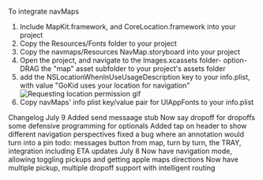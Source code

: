 To integrate navMaps
1) Include MapKit.framework, and CoreLocation.framework into your project
2) Copy the Resources/Fonts folder to your project
3) Copy the navmaps/Resources NavMap.storyboard into your project
4) Open the project, and navigate to the Images.xcassets folder- option-DRAG the "map" asset subfolder to your project's assets folder
5) add the NSLocationWhenInUseUsageDescription key to your info.plist, with value "GoKid uses your location for navigation"
![Requesting location permission gif](http://i.imgur.com/lTThTzk.gif)
6) Copy navMaps' info plist key/value pair for UIAppFonts to your info.plist

Changelog
July 9
Added send messaage stub
Now say dropoff for dropoffs
some defensive programming for optionals
Added tap on header to show different navigation perspectives
fixed a bug where an annotation would turn into a pin
todo: messages button from map, turn by turn, the TRAY, integration including ETA updates
July 8
Now have navigation mode, allowing toggling pickups and getting apple maps directions
Now have multiple pickup, multiple dropoff support with intelligent routing
